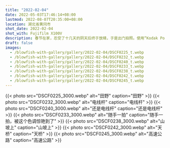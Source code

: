 ```yaml
---
title: "2022-02-04"
date: 2022-05-03T17:46:14+08:00
lastmod: 2022-08-07T20:35:00+08:00
location: 湖北省黄冈市
shot_date: 2022-02-04
shot_with: Fujifilm X100V
description: 春节在家，忍受了十几天的阴天后终于放晴，于是出门拍照。使用“Kodak Portra 160”胶片模拟配方（来自 Fuji X Weekly）。
draft: false
images:
  - /blowfish-with-gallery/gallery/2022-02-04/DSCF0225_t.webp
  - /blowfish-with-gallery/gallery/2022-02-04/DSCF0232_t.webp
  - /blowfish-with-gallery/gallery/2022-02-04/DSCF0240_t.webp
  - /blowfish-with-gallery/gallery/2022-02-04/DSCF0233_t.webp
  - /blowfish-with-gallery/gallery/2022-02-04/DSCF0238_t.webp
  - /blowfish-with-gallery/gallery/2022-02-04/DSCF0242_t.webp
  - /blowfish-with-gallery/gallery/2022-02-04/DSCF0245_t.webp
---
```


{{< photo src="DSCF0225_3000.webp" alt="田野" caption="田野" >}}
{{< photo src="DSCF0232_3000.webp" alt="电线杆" caption="电线杆" >}}
{{< photo src="DSCF0240_3000.webp" alt="还是电线杆" caption="还是电线杆" >}}
{{< photo src="DSCF0233_3000.webp" alt="随手一拍" caption="随手一拍，被这个色调惊艳到了" >}}
{{< photo src="DSCF0238_3000.webp" alt="山坡上" caption="山坡上" >}}
{{< photo src="DSCF0242_3000.webp" alt="天桥" caption="天桥" >}}
{{< photo src="DSCF0245_3000.webp" alt="高速公路" caption="高速公路" >}}
